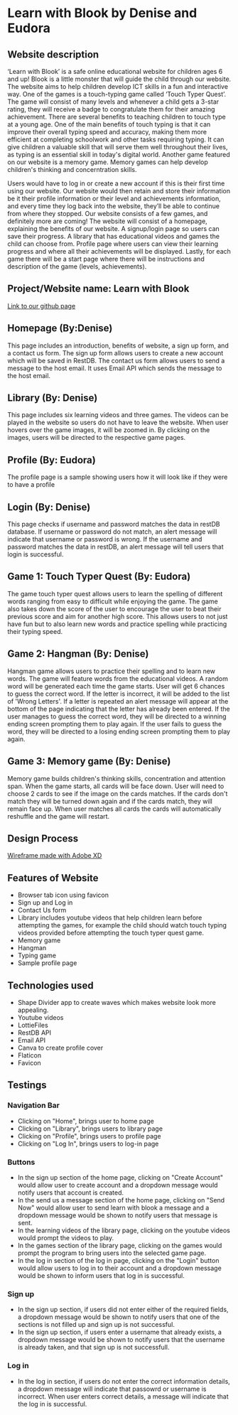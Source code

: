 # Learn with Blook by Denise and Eudora

## Website description

‘Learn with Blook’ is a safe online educational website for children ages 6 and up! Blook is a little monster that will guide the child through our website. The website aims to help children develop ICT skills in a fun and interactive way. One of the games is a touch-typing game called ‘Touch Typer Quest’. The game will consist of many levels and whenever a child gets a 3-star rating, they will receive a badge to congratulate them for their amazing achievement.
There are several benefits to teaching children to touch type at a young age. One of the main benefits of touch typing is that it can improve their overall typing speed and accuracy, making them more efficient at completing schoolwork and other tasks requiring typing. It can give children a valuable skill that will serve them well throughout their lives, as typing is an essential skill in today's digital world. Another game featured on our website is a memory game. Memory games can help develop children's thinking and concerntration skills. <br>

Users would have to log in or create a new account if this is their first time using our website. Our website would then retain and store their information be it their profile information or their level and achievements information, and every time they log back into the website, they’ll be able to continue from where they stopped. Our website consists of a few games, and definitely more are coming! The website will consist of a homepage, explaining the benefits of our website. A signup/login page so users can save their progress. A library that has educational videos and games the child can choose from. Profile page where users can view their learning progress and where all their achievements will be displayed. Lastly, for each game there will be a start page where there will be instructions and description of the game (levels, achievements).

## Project/Website name: Learn with Blook
[Link to our github page](https://github.com/denise-jyy/idasg2denise_eudora.github.io)
## Homepage (By:Denise)

This page includes an introduction, benefits of website, a sign up form, and a contact us form. The sign up form allows users to create a new account which will be saved in RestDB. The contact us form allows users to send a message to the host email. It uses Email API which sends the message to the host email.

## Library (By: Denise)

This page includes six learning videos and three games. The videos can be played in the website so users do not have to leave the website. When user hovers over the game images, it will be zoomed in. By clicking on the images, users will be directed to the respective game pages.

## Profile (By: Eudora)

The profile page is a sample showing users how it will look like if they were to have a profile

## Login (By: Denise)

This page checks if username and password matches the data in restDB database. If username or password do not match, an alert message will indicate that username or password is wrong. If the username and password matches the data in restDB, an alert message will tell users that login is successful.

## Game 1: Touch Typer Quest (By: Eudora)

The game touch typer quest allows users to learn the spelling of different words ranging from easy to difficult while enjoying the game. The game also takes down the score of the user to encourage the user to beat their previous score and aim for another high score. This allows users to not just have fun but to also learn new words and practice spelling while practicing their typing speed.

## Game 2: Hangman (By: Denise)

Hangman game allows users to practice their spelling and to learn new words. The game will feature words from the educational videos. A random word will be generated each time the game starts. User will get 6 chances to guess the correct word. If the letter is incorrect, it will be added to the list of 'Wrong Letters'. If a letter is repeated an alert message will appear at the bottom of the page indicating that the letter has already been entered. If the user manages to guess the correct word, they will be directed to a winning ending screen prompting them to play again. If the user fails to guess the word, they will be directed to a losing ending screen prompting them to play again. 

## Game 3: Memory game (By: Denise)

Memory game builds children's thinking skills, concentration and attention span. When the game starts, all cards will be face down. User will need to choose 2 cards to see if the image on the cards matches. If the cards don't match they will be turned down again and if the cards match, they will remain face up. When user matches all cards the cards will automatically reshuffle and the game will restart.

## Design Process

[Wireframe made with Adobe XD](https://xd.adobe.com/view/8d5f786c-9ec3-41e0-a438-0207801a45df-d80c/)

## Features of Website

- Browser tab icon using favicon
- Sign up and Log in
- Contact Us form 
- Library includes youtube videos that help children learn before attempting the games, for example the child should watch touch typing videos provided before attempting the touch typer quest game.
- Memory game
- Hangman
- Typing game
- Sample profile page


## Technologies used

- Shape Divider app to create waves which makes website look more appealing.
- Youtube videos 
- LottieFiles 
- RestDB API 
- Email API
- Canva to create profile cover 
- Flaticon 
- Favicon

## Testings

### Navigation Bar
- Clicking on "Home", brings user to home page
- Clicking on "Library", brings users to library page
- Clicking on "Profile", brings users to profile page
- Clicking on "Log In", brings users to log-in page

### Buttons
- In the sign up section of the home page, clicking on "Create Account" would allow user to create account and a dropdown message would notify users that account is created.
- In the send us a message section of the home page, clicking on "Send Now" would allow user to send learn with blook a message and a dropdown message would be shown to notify users that message is sent.
- In the learning videos of the library page, clicking on the youtube videos would prompt the videos to play.
- In the games section of the library page, clicking on the games would prompt the program to bring users into the selected game page.
- In the log in section of the log in page, clicking on the "Login" button would allow users to log in to their account and a dropdown message would be shown to inform users that log in is successful.

### Sign up
- In the sign up section, if users did not enter either of the required fields, a dropdown message would be shown to notify users that one of the sections is not filled up and sign up is not successful.
- In the sign up section, if users enter a username that already exists, a dropdown message would be shown to notify users that the username is already taken, and that sign up is not successfull.

### Log in
- In the log in section, if users do not enter the correct information details, a dropdown message will indicate that passowrd or username is incorrect. When user enters correct details, a message will indicate that the log in is successful.